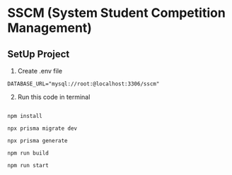 # SSCM (System Student Competition Management)

## SetUp Project

1. Create .env file
```
DATABASE_URL="mysql://root:@localhost:3306/sscm"
```

2. Run this code in terminal

```shell

npm install

npx prisma migrate dev

npx prisma generate

npm run build

npm run start

```